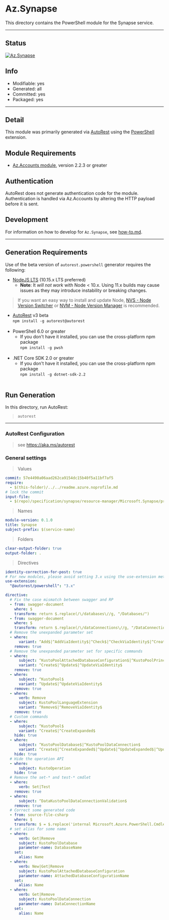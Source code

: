 <!-- region Generated -->
# Az.Synapse
This directory contains the PowerShell module for the Synapse service.

---
## Status
[![Az.Synapse](https://img.shields.io/powershellgallery/v/Az.Synapse.svg?style=flat-square&label=Az.Synapse "Az.Synapse")](https://www.powershellgallery.com/packages/Az.Synapse/)

## Info
- Modifiable: yes
- Generated: all
- Committed: yes
- Packaged: yes

---
## Detail
This module was primarily generated via [AutoRest](https://github.com/Azure/autorest) using the [PowerShell](https://github.com/Azure/autorest.powershell) extension.

## Module Requirements
- [Az.Accounts module](https://www.powershellgallery.com/packages/Az.Accounts/), version 2.2.3 or greater

## Authentication
AutoRest does not generate authentication code for the module. Authentication is handled via Az.Accounts by altering the HTTP payload before it is sent.

## Development
For information on how to develop for `Az.Synapse`, see [how-to.md](how-to.md).
<!-- endregion -->

---
## Generation Requirements
Use of the beta version of `autorest.powershell` generator requires the following:
- [NodeJS LTS](https://nodejs.org) (10.15.x LTS preferred)
  - **Note**: It *will not work* with Node < 10.x. Using 11.x builds may cause issues as they may introduce instability or breaking changes.
> If you want an easy way to install and update Node, [NVS - Node Version Switcher](../nodejs/installing-via-nvs.md) or [NVM - Node Version Manager](../nodejs/installing-via-nvm.md) is recommended.
- [AutoRest](https://aka.ms/autorest) v3 beta <br>`npm install -g autorest@autorest`<br>&nbsp;
- PowerShell 6.0 or greater
  - If you don't have it installed, you can use the cross-platform npm package <br>`npm install -g pwsh`<br>&nbsp;
- .NET Core SDK 2.0 or greater
  - If you don't have it installed, you can use the cross-platform npm package <br>`npm install -g dotnet-sdk-2.2`<br>&nbsp;

## Run Generation
In this directory, run AutoRest:
> `autorest`

---
### AutoRest Configuration
> see https://aka.ms/autorest

### General settings
> Values
``` yaml
commit: 57e4490a06aad262ca9154dc15b40f5a11bf7af5
require:
  - $(this-folder)/../../readme.azure.noprofile.md
# lock the commit
input-file:
  - $(repo)/specification/synapse/resource-manager/Microsoft.Synapse/preview/2021-06-01-preview/kustoPool.json

```

> Names
``` yaml
module-version: 0.1.0
title: Synapse
subject-prefix: $(service-name)
```

> Folders
``` yaml
clear-output-folder: true
output-folder: .
```

> Directives
``` yaml
identity-correction-for-post: true
# For new modules, please avoid setting 3.x using the use-extension method and instead, use 4.x as the default option
use-extension:
  "@autorest/powershell": "3.x"

directive:
  # Fix the case mismatch between swagger and RP
  - from: swagger-document
    where: $
    transform: return $.replace(/\/databases\//g, "/Databases/")
  - from: swagger-document
    where: $
    transform: return $.replace(/\/dataConnections\//g, "/DataConnections/")
  # Remove the unexpanded parameter set
  - where:
      variant: ^Add$|^AddViaIdentity$|^Check$|^CheckViaIdentity$|^CreateViaIdentity$|^CreateViaIdentityExpanded$|^Detach$|^DetachViaIdentity$
    remove: true
  # Remove the unexpanded parameter set for specific commands
  - where:
      subject: ^KustoPoolAttachedDatabaseConfiguration$|^KustoPoolPrincipalAssignment$|^KustoPoolDatabasePrincipalAssignment$
      variant: ^Create$|^Update$|^UpdateViaIdentity$
    remove: true
  - where:
      subject: ^KustoPool$
      variant: ^Update$|^UpdateViaIdentity$
    remove: true
  - where:
      verb: Remove
      subject: KustoPoolLanguageExtension
      variant: ^Remove$|^RemoveViaIdentity$
    remove: true 
  # Custom commands
  - where:
      subject: ^KustoPool$
      variant: ^Create$|^CreateExpanded$
    hide: true
  - where:
      subject: ^KustoPoolDatabase$|^KustoPoolDataConnection$
      variant: ^Create$|^CreateExpanded$|^Update$|^UpdateExpanded$|^UpdateViaIdentity$|^UpdateViaIdentityExpanded$
    hide: true
  # Hide the operation API
  - where:
      subject: KustoOperation
    hide: true
  # Remove the set-* and test-* cmdlet
  - where:
      verb: Set|Test
    remove: true
  - where:
      subject: ^DataKustoPoolDataConnectionValidation$
    remove: true
  # Correct some generated code
  - from: source-file-csharp
    where: $
    transform: $ = $.replace('internal Microsoft.Azure.PowerShell.Cmdlets.Synapse.Models.Api20210601Preview.IDataConnection Property', 'public Microsoft.Azure.PowerShell.Cmdlets.Synapse.Models.Api20210601Preview.IDataConnection Property');
  # set alias for some name
  - where:
      verb: Get|Remove
      subject: KustoPoolDatabase
      parameter-name: DatabaseName
    set:
      alias: Name
  - where:
      verb: New|Get|Remove
      subject: KustoPoolAttachedDatabaseConfiguration
      parameter-name: AttachedDatabaseConfigurationName
    set:
      alias: Name
  - where:
      verb: Get|Remove
      subject: KustoPoolDataConnection
      parameter-name: DataConnectionName
    set:
      alias: Name
```
